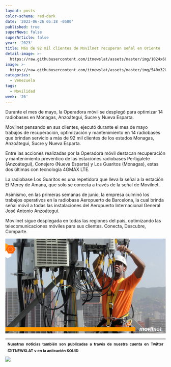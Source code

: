 ```yaml
---
layout: posts
color-schema: red-dark
date: '2023-06-26 05:18 -0500'
published: true
superNews: false
superArticle: false
year: '2023'
title: Más de 92 mil clientes de Movilnet recuperan señal en Oriente
detail-image: >-
  https://raw.githubusercontent.com/itnewslat/assets/master/img/1024x680/Movilnet-Antena-g.jpg
image: >-
  https://raw.githubusercontent.com/itnewslat/assets/master/img/540x320/Movilnet-Antena-p.jpg
categories:
  - Venezuela
tags:
  - Movilidad
week: '26'
---
```

Durante el mes de mayo, la Operadora móvil se desplegó para optimizar 14 radiobases en Monagas, Anzoátegui, Sucre y Nueva Esparta.

Movilnet pensando en sus clientes, ejecutó durante el mes de mayo trabajos de recuperación, optimización y mantenimiento en 14 radiobases que brindan servicio a más de 92 mil clientes de los estados Monagas, Anzoátegui, Sucre y Nueva Esparta.

Entre las acciones realizadas por la Operadora móvil destacan recuperación y mantenimiento preventico de las estaciones radiobases Pertigalete (Anzoátegui), Conejero (Nueva Esparta) y Los Guaritos (Monagas), estas dos últimas con tecnología 4GMAX LTE.

La radiobase Los Guaritos es una repetidora que lleva la señal a la estación El Merey de Amana, que solo se conecta a través de la señal de Movilnet.

Asimismo, en las primeras semanas de junio, la empresa culminó los trabajos operativos en la radiobase Aeropuerto de Barcelona, la cual brinda señal móvil a todas las instalaciones del Aeropuerto Internacional General José Antonio Anzoátegui.

Movilnet sigue desplegada en todas las regiones del país, optimizando las telecomunicaciones móviles para sus clientes. Conecta, Descubre, Comparte.

![](https://raw.githubusercontent.com/itnewslat/assets/master/img/540x320/Movilnet-Antena-p.jpg)

<table style="height: 42px;" width="569">
<tbody>
<tr>
<td style="text-align: justify;"><sub><strong>Nuestras noticias también son publicadas a través de nuestra cuenta en Twitter <a href="https://twitter.com/itnewslat?lang=es">@ITNEWSLAT</a> y en la aplicación <a href="https://squidapp.co/en/">SQUID</a></strong></sub></td>
</tr>
</tbody>
</table>
<img src="https://tracker.metricool.com/c3po.jpg?hash=56f88a41e39ab42c063cc51676587a04"/>